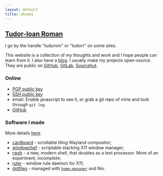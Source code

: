 ```yaml
---
layout: default
title: whoami
---
```


[Tudor-Ioan Roman](https://www.youtube.com/watch?v=U5u-X4bocr4)
-------

I go by the handle "tudurom" or "tudorr" on some sites.

This website is a collection of my thoughts and work and I hope people can learn
from it. I also have a [blog](/blog/).
I usually make my projects open-source. They are public on
[GitHub](https://github.com/tudurom/), [GitLab](https://gitlab.com/tudorr/), [Sourcehut](https://sr.ht/~tudor/).

### Online

* [PGP public key](/pgp.pub)
* [SSH public key](/ssh.pub)
* <span id="email"><noscript>email: Enable javascript to see it, or grab a git
	repo of mine and look through `git log`.</noscript></span>
* [GitHub](https://github.com/tudurom)

<script>
document.getElementById('email').innerHTML =
`<a href="javascript:;" class="fakelink" onclick="this.innerHTML = atob('dHVkb3JAdHVkb3JyLnJv')">email</a>
`
</script>

### Software I made

More details [here](/software/).

* [cardboard](https://gitlab.com/cardboardwm/cardboard) - scrollable tiling Wayland compositor;
* [windowchef](https://github.com/tudurom/windowchef/) - scriptable stacking X11 window manager;
* [rwsh](https://git.sr.ht/~tudor/rwsh) - a new, modern shell, that doubles as a
	text processor. More of an experiment, incomplete;
* [ruler](https://github.com/tudurom/ruler/) - window rule daemon for X11;
* [dotfiles](https://github.com/tudurom/dotfiles/) - managed with [`home-manager`](https://github.com/rycee/home-manager) and Nix.
